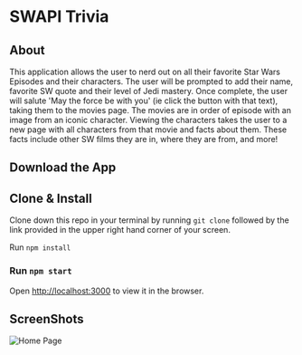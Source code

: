 # SWAPI Trivia

## About

This application allows the user to nerd out on all their favorite Star Wars Episodes and their characters. The user will be prompted to add their name, favorite SW quote and their level of Jedi mastery. Once complete, the user will salute 'May the force be with you' (ie click the button with that text), taking them to the movies page. The movies are in order of episode with an image from an iconic character. Viewing the characters takes the user to a new page with all characters from that movie and facts about them. These facts include other SW films they are in, where they are from, and more!


## Download the App

## Clone & Install

Clone down this repo in your terminal by running `git clone` followed by the link provided in the upper right hand corner of your screen.

Run `npm install`

### Run `npm start`

Open [http://localhost:3000](http://localhost:3000) to view it in the browser.


## ScreenShots

![Home Page](../src/screenshot/homepage.png)

